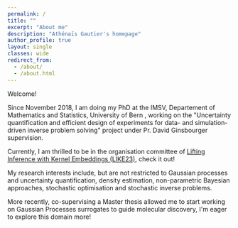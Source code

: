 ```yaml
---
permalink: /
title: ""
excerpt: "About me"
description: "Athénaïs Gautier's homepage"
author_profile: true
layout: single
classes: wide
redirect_from: 
  - /about/
  - /about.html
---
```


Welcome!

Since November 2018, I am doing my PhD at the IMSV, Departement of Mathematics and Statistics, University of Bern , working on the "Uncertainty quantification and efficient design of experiments for data- and simulation-driven inverse problem solving" project under Pr. David Ginsbourger supervision.

Currently, I am thrilled to be in the organisation committee of [Lifting Inference with Kernel Embeddings (LIKE23)](https://like23-bern.github.io/), check it out! 

My research interests include, but are not restricted to Gaussian processes and uncertainty quantification, density estimation, non-parametric Bayesian approaches, stochastic optimisation and stochastic inverse problems.

More recently, co-supervising a Master thesis allowed me to start working on Gaussian Processes surrogates to guide molecular discovery, I'm eager to explore this domain more!

